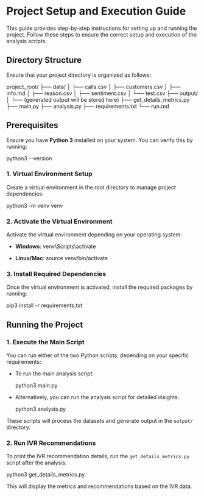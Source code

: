 # Project Setup and Execution Guide

This guide provides step-by-step instructions for setting up and running the project. Follow these steps to ensure the correct setup and execution of the analysis scripts.

## Directory Structure

Ensure that your project directory is organized as follows:

project_root/
├── data/
│   ├── calls.csv
│   ├── customers.csv
│   ├── info.md
│   ├── reason.csv
│   ├── sentiment.csv
│   └── test.csv
├── output/
│   └── (generated output will be stored here)
├── get_details_metrics.py
├── main.py
├── analysis.py
├── requirements.txt
└── run.md

## Prerequisites

Ensure you have **Python 3** installed on your system. You can verify this by running:

python3 --version

### 1. Virtual Environment Setup

Create a virtual environment in the root directory to manage project dependencies:

python3 -m venv venv

### 2. Activate the Virtual Environment

Activate the virtual environment depending on your operating system:

- **Windows**:
  venv\Scripts\activate

- **Linux/Mac**:
  source venv/bin/activate

### 3. Install Required Dependencies

Once the virtual environment is activated, install the required packages by running:

pip3 install -r requirements.txt

## Running the Project

### 1. Execute the Main Script

You can run either of the two Python scripts, depending on your specific requirements:

- To run the main analysis script:

  python3 main.py

- Alternatively, you can run the analysis script for detailed insights:

  python3 analysis.py

These scripts will process the datasets and generate output in the `output/` directory.

### 2. Run IVR Recommendations

To print the IVR recommendation details, run the `get_details_metrics.py` script after the analysis:

python3 get_details_metrics.py

This will display the metrics and recommendations based on the IVR data.
